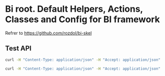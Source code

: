 # Bi root. Default Helpers, Actions, Classes and Config for BI framework


Refrer to https://github.com/rozdol/bi-skel

## Test API

```bash
curl -H "Content-Type: application/json" -H "Accept: application/json" -X POST -d '{"user":"admin","pass":"Pass1234"}' http://dev-bi.lan/\?act\=api

curl -H "Content-Type: application/json" -H "Accept: application/json" -H "Authorization: Bearer eyJ0eXAiOiJKV1QiLCJhbGciOiJIUzI1NiJ9.eyJzdWIiOiIyIiwidW5tIjoiYWRtaW4iLCJleHAiOjE1MzE2MDYzODZ9.73ZF8oll8YjxoV2tbvRJS5b4AhH-0m1ZnJOy7ClOBEM" -X POST -d '{"user":"admin", "api_key":"89af0c-fca3fb-d19cd1-017216-38bd18", "func":"get_rate"}' http://dev-bi.lan/\?act\=api
```
